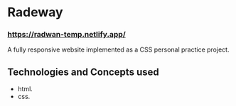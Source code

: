# Radeway
### https://radwan-temp.netlify.app/
A fully responsive website implemented as a CSS personal practice project.
## Technologies and Concepts used
* html.
* css.
